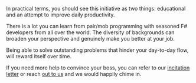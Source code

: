 ﻿In practical terms, you should see this initiative as two things: educational and an attempt to improve daily productivity.

There is a lot you can learn from pair/mob programming with seasoned F# developers from all over the world.
The diversity of backgrounds can broaden your perspective and genuinely make you better at your job.

Being able to solve outstanding problems that hinder your day-to-day flow, will reward itself over time.

If you need more help to convince your boss, you can refer to our [incitation letter](/incitation/) or reach [out to us](mailto:amplifyingfsharp@gmail.com) and we would happily chime in.
